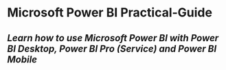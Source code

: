 # **Microsoft Power BI Practical-Guide**
## *Learn how to use Microsoft Power BI with Power BI Desktop, Power BI Pro (Service) and Power BI Mobile*
